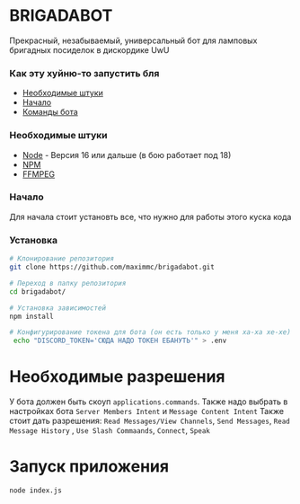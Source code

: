 # BRIGADABOT

Прекрасный, незабываемый, универсальный бот для ламповых бригадных посиделок в дискордике UwU

### Как эту хуйню-то запустить бля
* [Необходимые штуки](#requirements)
* [Начало](#getting-started)
* [Команды бота](#features--commands)

### Необходимые штуки
- [Node](https://nodejs.org/en/) - Версия 16 или дальше (в бою работает под 18)
- [NPM](https://www.npmjs.com/)
- [FFMPEG](https://www.ffmpeg.org/)

### Начало
Для начала стоит установть все, что нужно для работы этого куска кода


### Установка
```bash
# Клонирование репозитория
git clone https://github.com/maximmc/brigadabot.git

# Переход в папку репозитория
cd brigadabot/

# Установка зависимостей
npm install

# Конфигурирование токена для бота (он есть только у меня ха-ха хе-хе)
 echo "DISCORD_TOKEN='СЮДА НАДО ТОКЕН ЕБАНУТЬ'" > .env
```
# Необходимые разрешения
У бота должен быть скоуп `applications.commands`. Также надо выбрать в настройках бота `Server Members Intent` и `Message Content Intent`
Также стоит дать разрешения:
`Read Messages/View Channels`, 
`Send Messages`, 
`Read Message History` , 
`Use Slash Commaands`,
`Connect`,
`Speak`

# Запуск приложения
```bash
node index.js
```
